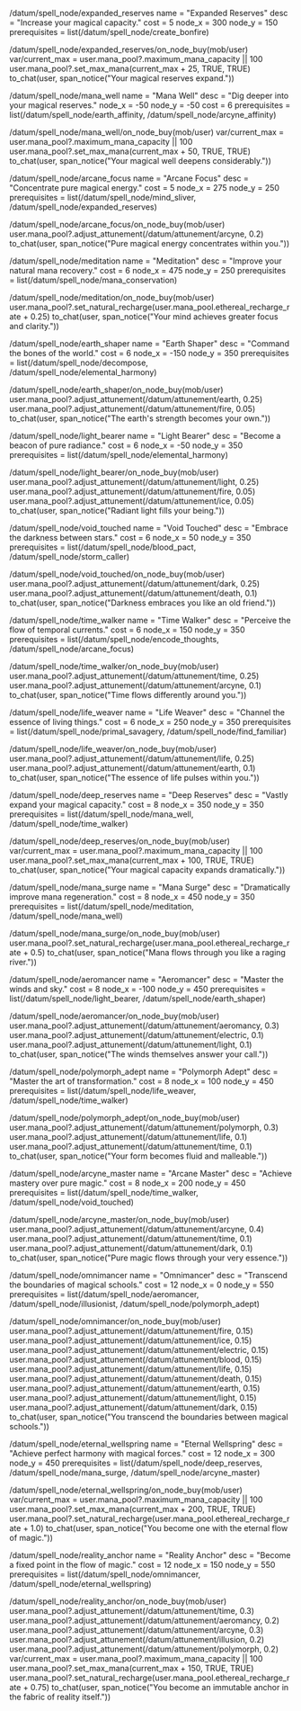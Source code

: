 /datum/spell_node/expanded_reserves
	name = "Expanded Reserves"
	desc = "Increase your magical capacity."
	cost = 5
	node_x = 300
	node_y = 150
	prerequisites = list(/datum/spell_node/create_bonfire)

/datum/spell_node/expanded_reserves/on_node_buy(mob/user)
	var/current_max = user.mana_pool?.maximum_mana_capacity || 100
	user.mana_pool?.set_max_mana(current_max + 25, TRUE, TRUE)
	to_chat(user, span_notice("Your magical reserves expand."))

/datum/spell_node/mana_well
	name = "Mana Well"
	desc = "Dig deeper into your magical reserves."
	node_x = -50
	node_y = -50
	cost = 6
	prerequisites = list(/datum/spell_node/earth_affinity, /datum/spell_node/arcyne_affinity)

/datum/spell_node/mana_well/on_node_buy(mob/user)
	var/current_max = user.mana_pool?.maximum_mana_capacity || 100
	user.mana_pool?.set_max_mana(current_max + 50, TRUE, TRUE)
	to_chat(user, span_notice("Your magical well deepens considerably."))

/datum/spell_node/arcane_focus
	name = "Arcane Focus"
	desc = "Concentrate pure magical energy."
	cost = 5
	node_x = 275
	node_y = 250
	prerequisites = list(/datum/spell_node/mind_sliver, /datum/spell_node/expanded_reserves)

/datum/spell_node/arcane_focus/on_node_buy(mob/user)
	user.mana_pool?.adjust_attunement(/datum/attunement/arcyne, 0.2)
	to_chat(user, span_notice("Pure magical energy concentrates within you."))

/datum/spell_node/meditation
	name = "Meditation"
	desc = "Improve your natural mana recovery."
	cost = 6
	node_x = 475
	node_y = 250
	prerequisites = list(/datum/spell_node/mana_conservation)

/datum/spell_node/meditation/on_node_buy(mob/user)
	user.mana_pool?.set_natural_recharge(user.mana_pool.ethereal_recharge_rate + 0.25)
	to_chat(user, span_notice("Your mind achieves greater focus and clarity."))

/datum/spell_node/earth_shaper
	name = "Earth Shaper"
	desc = "Command the bones of the world."
	cost = 6
	node_x = -150
	node_y = 350
	prerequisites = list(/datum/spell_node/decompose, /datum/spell_node/elemental_harmony)

/datum/spell_node/earth_shaper/on_node_buy(mob/user)
	user.mana_pool?.adjust_attunement(/datum/attunement/earth, 0.25)
	user.mana_pool?.adjust_attunement(/datum/attunement/fire, 0.05)
	to_chat(user, span_notice("The earth's strength becomes your own."))

/datum/spell_node/light_bearer
	name = "Light Bearer"
	desc = "Become a beacon of pure radiance."
	cost = 6
	node_x = -50
	node_y = 350
	prerequisites = list(/datum/spell_node/elemental_harmony)

/datum/spell_node/light_bearer/on_node_buy(mob/user)
	user.mana_pool?.adjust_attunement(/datum/attunement/light, 0.25)
	user.mana_pool?.adjust_attunement(/datum/attunement/fire, 0.05)
	user.mana_pool?.adjust_attunement(/datum/attunement/ice, 0.05)
	to_chat(user, span_notice("Radiant light fills your being."))

/datum/spell_node/void_touched
	name = "Void Touched"
	desc = "Embrace the darkness between stars."
	cost = 6
	node_x = 50
	node_y = 350
	prerequisites = list(/datum/spell_node/blood_pact, /datum/spell_node/storm_caller)

/datum/spell_node/void_touched/on_node_buy(mob/user)
	user.mana_pool?.adjust_attunement(/datum/attunement/dark, 0.25)
	user.mana_pool?.adjust_attunement(/datum/attunement/death, 0.1)
	to_chat(user, span_notice("Darkness embraces you like an old friend."))

/datum/spell_node/time_walker
	name = "Time Walker"
	desc = "Perceive the flow of temporal currents."
	cost = 6
	node_x = 150
	node_y = 350
	prerequisites = list(/datum/spell_node/encode_thoughts, /datum/spell_node/arcane_focus)

/datum/spell_node/time_walker/on_node_buy(mob/user)
	user.mana_pool?.adjust_attunement(/datum/attunement/time, 0.25)
	user.mana_pool?.adjust_attunement(/datum/attunement/arcyne, 0.1)
	to_chat(user, span_notice("Time flows differently around you."))

/datum/spell_node/life_weaver
	name = "Life Weaver"
	desc = "Channel the essence of living things."
	cost = 6
	node_x = 250
	node_y = 350
	prerequisites = list(/datum/spell_node/primal_savagery, /datum/spell_node/find_familiar)

/datum/spell_node/life_weaver/on_node_buy(mob/user)
	user.mana_pool?.adjust_attunement(/datum/attunement/life, 0.25)
	user.mana_pool?.adjust_attunement(/datum/attunement/earth, 0.1)
	to_chat(user, span_notice("The essence of life pulses within you."))

/datum/spell_node/deep_reserves
	name = "Deep Reserves"
	desc = "Vastly expand your magical capacity."
	cost = 8
	node_x = 350
	node_y = 350
	prerequisites = list(/datum/spell_node/mana_well, /datum/spell_node/time_walker)

/datum/spell_node/deep_reserves/on_node_buy(mob/user)
	var/current_max = user.mana_pool?.maximum_mana_capacity || 100
	user.mana_pool?.set_max_mana(current_max + 100, TRUE, TRUE)
	to_chat(user, span_notice("Your magical capacity expands dramatically."))

/datum/spell_node/mana_surge
	name = "Mana Surge"
	desc = "Dramatically improve mana regeneration."
	cost = 8
	node_x = 450
	node_y = 350
	prerequisites = list(/datum/spell_node/meditation, /datum/spell_node/mana_well)

/datum/spell_node/mana_surge/on_node_buy(mob/user)
	user.mana_pool?.set_natural_recharge(user.mana_pool.ethereal_recharge_rate + 0.5)
	to_chat(user, span_notice("Mana flows through you like a raging river."))

/datum/spell_node/aeromancer
	name = "Aeromancer"
	desc = "Master the winds and sky."
	cost = 8
	node_x = -100
	node_y = 450
	prerequisites = list(/datum/spell_node/light_bearer, /datum/spell_node/earth_shaper)

/datum/spell_node/aeromancer/on_node_buy(mob/user)
	user.mana_pool?.adjust_attunement(/datum/attunement/aeromancy, 0.3)
	user.mana_pool?.adjust_attunement(/datum/attunement/electric, 0.1)
	user.mana_pool?.adjust_attunement(/datum/attunement/light, 0.1)
	to_chat(user, span_notice("The winds themselves answer your call."))

/datum/spell_node/polymorph_adept
	name = "Polymorph Adept"
	desc = "Master the art of transformation."
	cost = 8
	node_x = 100
	node_y = 450
	prerequisites = list(/datum/spell_node/life_weaver, /datum/spell_node/time_walker)

/datum/spell_node/polymorph_adept/on_node_buy(mob/user)
	user.mana_pool?.adjust_attunement(/datum/attunement/polymorph, 0.3)
	user.mana_pool?.adjust_attunement(/datum/attunement/life, 0.1)
	user.mana_pool?.adjust_attunement(/datum/attunement/time, 0.1)
	to_chat(user, span_notice("Your form becomes fluid and malleable."))

/datum/spell_node/arcyne_master
	name = "Arcane Master"
	desc = "Achieve mastery over pure magic."
	cost = 8
	node_x = 200
	node_y = 450
	prerequisites = list(/datum/spell_node/time_walker, /datum/spell_node/void_touched)

/datum/spell_node/arcyne_master/on_node_buy(mob/user)
	user.mana_pool?.adjust_attunement(/datum/attunement/arcyne, 0.4)
	user.mana_pool?.adjust_attunement(/datum/attunement/time, 0.1)
	user.mana_pool?.adjust_attunement(/datum/attunement/dark, 0.1)
	to_chat(user, span_notice("Pure magic flows through your very essence."))

/datum/spell_node/omnimancer
	name = "Omnimancer"
	desc = "Transcend the boundaries of magical schools."
	cost = 12
	node_x = 0
	node_y = 550
	prerequisites = list(/datum/spell_node/aeromancer, /datum/spell_node/illusionist, /datum/spell_node/polymorph_adept)

/datum/spell_node/omnimancer/on_node_buy(mob/user)
	user.mana_pool?.adjust_attunement(/datum/attunement/fire, 0.15)
	user.mana_pool?.adjust_attunement(/datum/attunement/ice, 0.15)
	user.mana_pool?.adjust_attunement(/datum/attunement/electric, 0.15)
	user.mana_pool?.adjust_attunement(/datum/attunement/blood, 0.15)
	user.mana_pool?.adjust_attunement(/datum/attunement/life, 0.15)
	user.mana_pool?.adjust_attunement(/datum/attunement/death, 0.15)
	user.mana_pool?.adjust_attunement(/datum/attunement/earth, 0.15)
	user.mana_pool?.adjust_attunement(/datum/attunement/light, 0.15)
	user.mana_pool?.adjust_attunement(/datum/attunement/dark, 0.15)
	to_chat(user, span_notice("You transcend the boundaries between magical schools."))

/datum/spell_node/eternal_wellspring
	name = "Eternal Wellspring"
	desc = "Achieve perfect harmony with magical forces."
	cost = 12
	node_x = 300
	node_y = 450
	prerequisites = list(/datum/spell_node/deep_reserves, /datum/spell_node/mana_surge, /datum/spell_node/arcyne_master)

/datum/spell_node/eternal_wellspring/on_node_buy(mob/user)
	var/current_max = user.mana_pool?.maximum_mana_capacity || 100
	user.mana_pool?.set_max_mana(current_max + 200, TRUE, TRUE)
	user.mana_pool?.set_natural_recharge(user.mana_pool.ethereal_recharge_rate + 1.0)
	to_chat(user, span_notice("You become one with the eternal flow of magic."))

/datum/spell_node/reality_anchor
	name = "Reality Anchor"
	desc = "Become a fixed point in the flow of magic."
	cost = 12
	node_x = 150
	node_y = 550
	prerequisites = list(/datum/spell_node/omnimancer, /datum/spell_node/eternal_wellspring)

/datum/spell_node/reality_anchor/on_node_buy(mob/user)
	user.mana_pool?.adjust_attunement(/datum/attunement/time, 0.3)
	user.mana_pool?.adjust_attunement(/datum/attunement/aeromancy, 0.2)
	user.mana_pool?.adjust_attunement(/datum/attunement/arcyne, 0.3)
	user.mana_pool?.adjust_attunement(/datum/attunement/illusion, 0.2)
	user.mana_pool?.adjust_attunement(/datum/attunement/polymorph, 0.2)
	var/current_max = user.mana_pool?.maximum_mana_capacity || 100
	user.mana_pool?.set_max_mana(current_max + 150, TRUE, TRUE)
	user.mana_pool?.set_natural_recharge(user.mana_pool.ethereal_recharge_rate + 0.75)
	to_chat(user, span_notice("You become an immutable anchor in the fabric of reality itself."))
